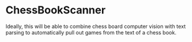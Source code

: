 # ChessBookScanner
Ideally, this will be able to combine chess board computer vision with text parsing to automatically pull out games from the text of a chess book. 
